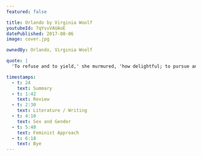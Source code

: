 ```yaml
---
featured: false

title: Orlando by Virginia Woolf
youtubeId: 7qYvvVAUAoE
datePublished: 2017-08-06
image: cover.jpg

ownedBy: Orlando, Virginia Woolf

quote: |
  'To refuse and to yield,' she murmured, 'how delightful; to pursue and conquer, how august; to perceive and to reason, how sublime.'

timestamps:
  - t: 24
    text: Summary
  - t: 1:42
    text: Review
  - t: 2:30
    text: Literature / Writing
  - t: 4:10
    text: Sex and Gender
  - t: 5:40
    text: Feminist Approach
  - t: 6:18
    text: Bye
---
```


